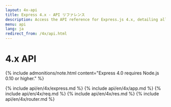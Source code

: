 ```yaml
---
layout: 4x-api
title: Express 4.x - API リファレンス
description: Access the API reference for Express.js 4.x, detailing all modules, methods, and properties for building web applications with this version.
menu: api
lang: ja
redirect_from: /4x/api.html
---
```


<div id="api-doc" markdown="1">

  <h1>4.x API</h1>

{% include admonitions/note.html content="Express 4.0 requires Node.js 0.10 or higher." %}

{% include api/en/4x/express.md %}
{% include api/en/4x/app.md %}
{% include api/en/4x/req.md %}
{% include api/en/4x/res.md %}
{% include api/en/4x/router.md %}

</div>
